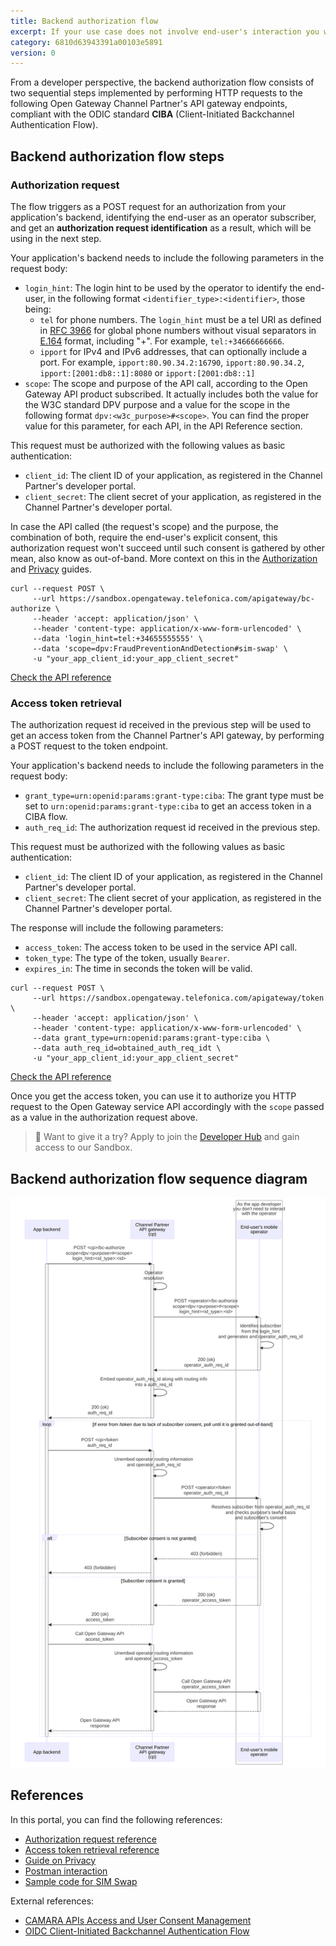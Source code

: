 ```yaml
---
title: Backend authorization flow
excerpt: If your use case does not involve end-user's interaction you will want to integrate with Open Gateway APIs from the backend. This guide will help you understand the flows to get your application authorized to call the APIs from your server or any other environment without a human interface.
category: 6810d63943391a00103e5891
version: 0
---
```


From a developer perspective, the backend authorization flow consists of two sequential steps implemented by performing HTTP requests to the following Open Gateway Channel Partner's API gateway endpoints, compliant with the ODIC standard **CIBA** (Client-Initiated Backchannel Authentication Flow).

## Backend authorization flow steps

### Authorization request
The flow triggers as a POST request for an authorization from your application's backend, identifying the end-user as an operator subscriber, and get an **authorization request identification** as a result, which will be using in the next step.

Your application's backend needs to include the following parameters in the request body:
- `login_hint`: The login hint to be used by the operator to identify the end-user, in the following format `<identifier_type>:<identifier>`, those being:
  - `tel` for phone numbers. The `login_hint` must be a tel URI as defined in [RFC 3966](https://www.rfc-editor.org/info/rfc3966) for global phone numbers without visual separators in [E.164](https://www.itu.int/rec/T-REC-E.164-201011-I/en) format, including "+". For example, `tel:+34666666666`.
  - `ipport` for IPv4 and IPv6 addresses, that can optionally include a port. For example, `ipport:80.90.34.2:16790`, `ipport:80.90.34.2`, `ipport:[2001:db8::1]:8080` or `ipport:[2001:db8::1]`
- `scope`: The scope and purpose of the API call, according to the Open Gateway API product subscribed. It actually includes both the value for the W3C standard DPV purpose and a value for the scope in the following format `dpv:<w3c_purpose>#<scope>`. You can find the proper value for this parameter, for each API, in the API Reference section.

This request must be authorized with the following values as basic authentication:
- `client_id`: The client ID of your application, as registered in the Channel Partner's developer portal.
- `client_secret`: The client secret of your application, as registered in the Channel Partner's developer portal.

In case the API called (the request's scope) and the purpose, the combination of both, require the end-user's explicit consent, this authorization request won't succeed until such consent is gathered by other mean, also know as out-of-band. More context on this in the [Authorization](/docs/authorization) and [Privacy](/docs/privacy) guides.

```curl Sample request
curl --request POST \
     --url https://sandbox.opengateway.telefonica.com/apigateway/bc-authorize \
     --header 'accept: application/json' \
     --header 'content-type: application/x-www-form-urlencoded' \
     --data 'login_hint=tel:+34655555555' \
     --data 'scope=dpv:FraudPreventionAndDetection#sim-swap' \
     -u "your_app_client_id:your_app_client_secret"
```

[Check the API reference](/reference/bcauthorize)

### Access token retrieval
The authorization request id received in the previous step will be used to get an access token from the Channel Partner's API gateway, by performing a POST request to the token endpoint.

Your application's backend needs to include the following parameters in the request body:
- `grant_type=urn:openid:params:grant-type:ciba`: The grant type must be set to `urn:openid:params:grant-type:ciba` to get an access token in a CIBA flow.
- `auth_req_id`: The authorization request id received in the previous step.

This request must be authorized with the following values as basic authentication:
- `client_id`: The client ID of your application, as registered in the Channel Partner's developer portal.
- `client_secret`: The client secret of your application, as registered in the Channel Partner's developer portal.

The response will include the following parameters:
- `access_token`: The access token to be used in the service API call.
- `token_type`: The type of the token, usually `Bearer`.
- `expires_in`: The time in seconds the token will be valid.

```curl Sample request
curl --request POST \
     --url https://sandbox.opengateway.telefonica.com/apigateway/token \
     --header 'accept: application/json' \
     --header 'content-type: application/x-www-form-urlencoded' \
     --data grant_type=urn:openid:params:grant-type:ciba \
     --data auth_req_id=obtained_auth_req_idt \
     -u "your_app_client_id:your_app_client_secret"
```

[Check the API reference](/reference/token)

Once you get the access token, you can use it to authorize you HTTP request to the Open Gateway service API accordingly with the `scope` passed as a value in the authorization request above.

> 📘 Want to give it a try?
> Apply to join the [Developer Hub](https://opengateway.telefonica.com/en/developer-hub) and gain access to our Sandbox.

## Backend authorization flow sequence diagram

![Backend Authorization Flow Sequence Diagram](https://github.com/Telefonica/opengateway-developers-website/raw/main/callflows/authorization/diagrams/backend.svg?autoSizes=true)

## References

In this portal, you can find the following references:
- [Authorization request reference](/reference/bcauthorize)
- [Access token retrieval reference](/reference/token)
- [Guide on Privacy](/docs/privacy)
- [Postman interaction](/docs/postmaninteraction)
- [Sample code for SIM Swap](/docs/samplecode_simswap)

External references:
- [CAMARA APIs Access and User Consent Management](https://github.com/camaraproject/IdentityAndConsentManagement/blob/r0.2.0/documentation/CAMARA-API-access-and-user-consent.md)
- [OIDC Client-Initiated Backchannel Authentication Flow](https://openid.net/specs/openid-client-initiated-backchannel-authentication-core-1_0.html)